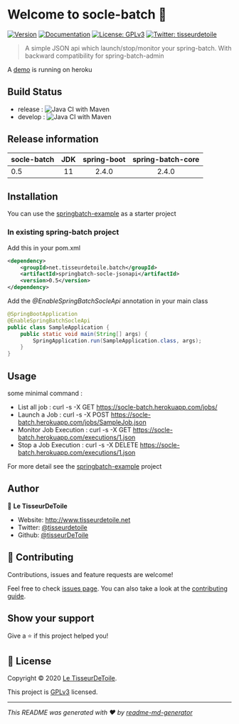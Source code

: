 # Welcome to socle-batch 👋
[![Version](https://img.shields.io/github/v/tag/tisseurdetoile/socle-batch)](https://github.com/tisseurdetoile/socle-batch/releases)
[![Documentation](https://img.shields.io/badge/documentation-yes-brightgreen.svg)](https://github.com/tisseurdetoile/socle-batch/wiki)
[![License: GPLv3](https://img.shields.io/badge/License-GPLv3-yellow.svg)](LICENCE)
[![Twitter: tisseurdetoile](https://img.shields.io/twitter/follow/tisseurdetoile.svg?style=social)](https://twitter.com/tisseurdetoile)

> A simple JSON api which launch/stop/monitor your spring-batch. With backward compatibility for spring-batch-admin

A [demo](https://socle-batch.herokuapp.com/swagger-ui/index.html?configUrl=/v3/api-docs/swagger-config) is running on heroku

## Build Status

- release : ![Java CI with Maven](https://github.com/tisseurdetoile/socle-batch/workflows/Java%20CI%20with%20Maven/badge.svg?branch=release)
- develop : ![Java CI with Maven](https://github.com/tisseurdetoile/socle-batch/workflows/Java%20CI%20with%20Maven/badge.svg?branch=develop)

## Release information

| socle-batch | JDK | spring-boot | spring-batch-core |
| :--- | :---: | :---: | :---: |
| 0.5 | 11 | 2.4.0 | 2.4.0 | 4.3.0 |
    
## Installation

You can use the [springbatch-example](https://github.com/tisseurdetoile/socle-batch/tree/main/springbatch-example) as a starter project

### In existing spring-batch project

Add this in your pom.xml

```xml
<dependency>
    <groupId>net.tisseurdetoile.batch</groupId>
    <artifactId>springbatch-socle-jsonapi</artifactId>
    <version>0.5</version>
</dependency>
```

Add the *@EnableSpringBatchSocleApi* annotation in your main class

```java
@SpringBootApplication
@EnableSpringBatchSocleApi
public class SampleApplication {
    public static void main(String[] args) {
        SpringApplication.run(SampleApplication.class, args);
    }
}
```

## Usage

some minimal command :

- List all job : curl -s -X GET https://socle-batch.herokuapp.com/jobs/ 
- Launch a Job : curl -s -X POST https://socle-batch.herokuapp.com/jobs/SampleJob.json
- Monitor Job Execution :  curl -s -X GET https://socle-batch.herokuapp.com/executions/1.json
- Stop a Job Execution : curl -s -X DELETE https://socle-batch.herokuapp.com/executions/1.json

For more detail see the [springbatch-example](https://github.com/tisseurdetoile/socle-batch/tree/master/springbatch-example) project

## Author

👤 **Le TisseurDeToile**

* Website: http://www.tisseurdetoile.net
* Twitter: [@tisseurdetoile](https://twitter.com/tisseurdetoile)
* Github: [@tisseurDeToile](https://github.com/tisseurDeToile)

## 🤝 Contributing

Contributions, issues and feature requests are welcome!

Feel free to check [issues page](https://github.com/tisseurdetoile/socle-batch/issues). You can also take a look at the [contributing guide](https://github.com/tisseurdetoile/socle-batch/blob/main/CONTRIBUTING.md).

## Show your support

Give a ⭐️ if this project helped you!

## 📝 License

Copyright © 2020 [Le TisseurDeToile](https://github.com/tisseurDeToile).

This project is [GPLv3](LICENCE) licensed.

***
_This README was generated with ❤️ by [readme-md-generator](https://github.com/kefranabg/readme-md-generator)_